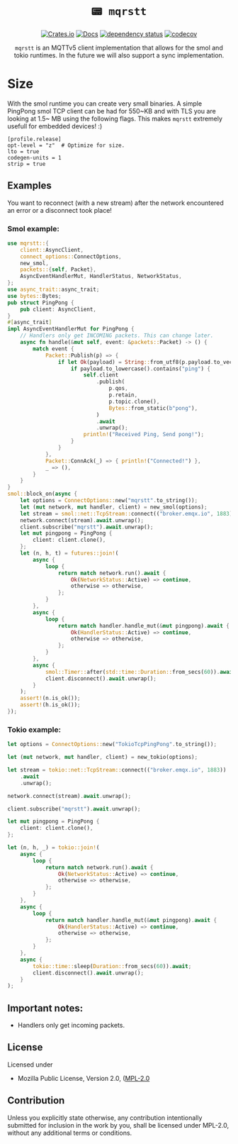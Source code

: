 <div align="center">

# `📟 mqrstt`

[![Crates.io](https://img.shields.io/crates/v/mqrstt.svg)](https://crates.io/crates/mqrstt)
[![Docs](https://docs.rs/mqrstt/badge.svg)](https://docs.rs/mqrstt)
[![dependency status](https://deps.rs/repo/github/GunnarMorrigan/mqrstt/status.svg)](https://deps.rs/repo/github/GunnarMorrigan/mqrstt)
[![codecov](https://codecov.io/github/GunnarMorrigan/mqrstt/branch/main/graph/badge.svg?token=YSZFYQ063Y)](https://codecov.io/github/GunnarMorrigan/mqrstt)

`mqrstt` is an MQTTv5 client implementation that allows for the smol and tokio runtimes. In the future we will also support a sync implementation.

</div>

# Size
With the smol runtime you can create very small binaries. A simple PingPong smol TCP client can be had for 550\~KB and with TLS you are looking at 1.5\~ MB using the following flags. This makes `mqrstt` extremely usefull for embedded devices! :)
```
[profile.release]
opt-level = "z"  # Optimize for size.
lto = true
codegen-units = 1
strip = true
```


## Examples

You want to reconnect (with a new stream) after the network encountered an error or a disconnect took place!

### Smol example:
```rust
use mqrstt::{
    client::AsyncClient,
    connect_options::ConnectOptions,
    new_smol,
    packets::{self, Packet},
    AsyncEventHandlerMut, HandlerStatus, NetworkStatus,
};
use async_trait::async_trait;
use bytes::Bytes;
pub struct PingPong {
    pub client: AsyncClient,
}
#[async_trait]
impl AsyncEventHandlerMut for PingPong {
    // Handlers only get INCOMING packets. This can change later.
    async fn handle(&mut self, event: &packets::Packet) -> () {
        match event {
            Packet::Publish(p) => {
                if let Ok(payload) = String::from_utf8(p.payload.to_vec()) {
                    if payload.to_lowercase().contains("ping") {
                        self.client
                            .publish(
                                p.qos,
                                p.retain,
                                p.topic.clone(),
                                Bytes::from_static(b"pong"),
                            )
                            .await
                            .unwrap();
                        println!("Received Ping, Send pong!");
                    }
                }
            },
            Packet::ConnAck(_) => { println!("Connected!") },
            _ => (),
        }
    }
}
smol::block_on(async {
    let options = ConnectOptions::new("mqrstt".to_string());
    let (mut network, mut handler, client) = new_smol(options);
    let stream = smol::net::TcpStream::connect(("broker.emqx.io", 1883)).await.unwrap();
    network.connect(stream).await.unwrap();
    client.subscribe("mqrstt").await.unwrap();
    let mut pingpong = PingPong {
        client: client.clone(),
    };
    let (n, h, t) = futures::join!(
        async {
            loop {
                return match network.run().await {
                    Ok(NetworkStatus::Active) => continue,
                    otherwise => otherwise,
                };
            }
        },
        async {
            loop {
                return match handler.handle_mut(&mut pingpong).await {
                    Ok(HandlerStatus::Active) => continue,
                    otherwise => otherwise,
                };
            }
        },
        async {
            smol::Timer::after(std::time::Duration::from_secs(60)).await;
            client.disconnect().await.unwrap();
        }
    );
    assert!(n.is_ok());
    assert!(h.is_ok());
});
```


### Tokio example:
```rust
let options = ConnectOptions::new("TokioTcpPingPong".to_string());

let (mut network, mut handler, client) = new_tokio(options);

let stream = tokio::net::TcpStream::connect(("broker.emqx.io", 1883))
    .await
    .unwrap();

network.connect(stream).await.unwrap();

client.subscribe("mqrstt").await.unwrap();

let mut pingpong = PingPong {
    client: client.clone(),
};

let (n, h, _) = tokio::join!(
    async {
        loop {
            return match network.run().await {
                Ok(NetworkStatus::Active) => continue,
                otherwise => otherwise,
            };
        }
    },
    async {
        loop {
            return match handler.handle_mut(&mut pingpong).await {
                Ok(HandlerStatus::Active) => continue,
                otherwise => otherwise,
            };
        }
    },
    async {
        tokio::time::sleep(Duration::from_secs(60)).await;
        client.disconnect().await.unwrap();
    }
);
```

## Important notes:
 - Handlers only get incoming packets.


## License

Licensed under

* Mozilla Public License, Version 2.0, ([MPL-2.0](https://choosealicense.com/licenses/mpl-2.0/)

## Contribution

Unless you explicitly state otherwise, any contribution intentionally
submitted for inclusion in the work by you, shall be licensed under MPL-2.0, without any additional terms or
conditions.
